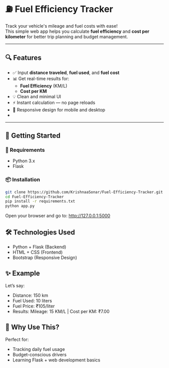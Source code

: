 # ⛽ Fuel Efficiency Tracker

Track your vehicle's mileage and fuel costs with ease!  
This simple web app helps you calculate **fuel efficiency** and **cost per kilometer** for better trip planning and budget management.

---

## 🔍 Features

- ✅ Input **distance traveled**, **fuel used**, and **fuel cost**
- 📊 Get real-time results for:
  - **Fuel Efficiency** (KM/L)
  - **Cost per KM**
- 💡 Clean and minimal UI
- ⚡ Instant calculation — no page reloads
- 📱 Responsive design for mobile and desktop
- 
---

## 🚀 Getting Started

### 🔧 Requirements
- Python 3.x
- Flask

### 📦 Installation

```bash
git clone https://github.com/KrishnaaSonar/Fuel-Efficiency-Tracker.git
cd Fuel-Efficiency-Tracker
pip install -r requirements.txt
python app.py
```

Open your browser and go to:
http://127.0.0.1:5000

## 🛠️ Technologies Used
- Python + Flask (Backend)
- HTML + CSS (Frontend)
- Bootstrap (Responsive Design)

## ✨ Example
Let’s say:
- Distance: 150 km
- Fuel Used: 10 liters
- Fuel Price: ₹105/liter
- Results: Mileage: 15 KM/L | Cost per KM: ₹7.00

## 📌 Why Use This?
Perfect for:
- Tracking daily fuel usage
- Budget-conscious drivers
- Learning Flask + web development basics
